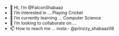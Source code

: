 - 👋 Hi, I’m @FalconShabaaz
- 👀 I’m interested in ... Playing Cricket
- 🌱 I’m currently learning ... Computer Science
- 💞️ I’m looking to collaborate on ... 
- 📫 How to reach me ... insta:- @prinzzy_shabaaz08

<!---
FalconShabaaz/FalconShabaaz is a ✨ special ✨ repository because its `README.md` (this file) appears on your GitHub profile.
You can click the Preview link to take a look at your changes.
--->

